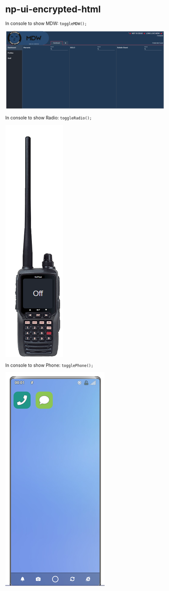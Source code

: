 # np-ui-encrypted-html

In console to show MDW:
`toggleMDW();`

![MDW](screenshots/mdw.png?raw=true "MDW")

In console to show Radio:
`toggleRadio();`

![Radio](screenshots/radio.png?raw=true "Radio")

In console to show Phone:
`togglePhone();`

![Phone](screenshots/phone.png?raw=true "Phone")
